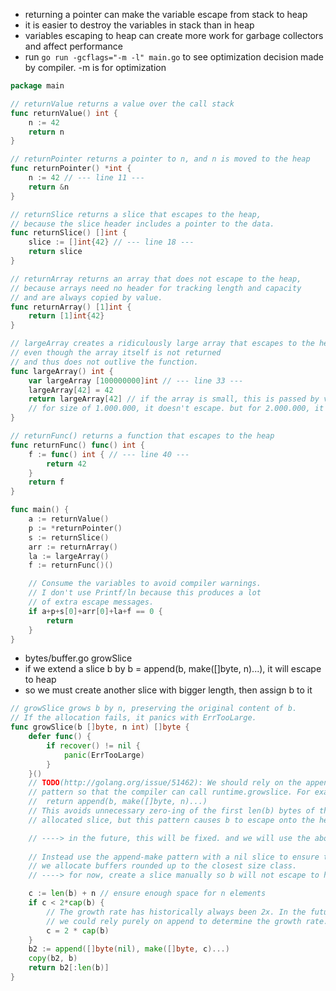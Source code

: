 - returning a pointer can make the variable escape from stack to heap
- it is easier to destroy the variables in stack than in heap
- variables escaping to heap can create more work for garbage collectors and affect performance
- run `go run -gcflags="-m -l" main.go` to see optimization decision made by compiler. -m is for optimization
```go
package main

// returnValue returns a value over the call stack
func returnValue() int {
	n := 42
	return n
}

// returnPointer returns a pointer to n, and n is moved to the heap
func returnPointer() *int {
	n := 42 // --- line 11 ---
	return &n
}

// returnSlice returns a slice that escapes to the heap,
// because the slice header includes a pointer to the data.
func returnSlice() []int {
	slice := []int{42} // --- line 18 ---
	return slice
}

// returnArray returns an array that does not escape to the heap,
// because arrays need no header for tracking length and capacity
// and are always copied by value.
func returnArray() [1]int {
	return [1]int{42}
}

// largeArray creates a ridiculously large array that escapes to the heap,
// even though the array itself is not returned
// and thus does not outlive the function.
func largeArray() int {
	var largeArray [100000000]int // --- line 33 ---
	largeArray[42] = 42
	return largeArray[42] // if the array is small, this is passed by value!
    // for size of 1.000.000, it doesn't escape. but for 2.000.000, it doesß
}

// returnFunc() returns a function that escapes to the heap
func returnFunc() func() int {
	f := func() int { // --- line 40 ---
		return 42
	}
	return f
}

func main() {
	a := returnValue()
	p := *returnPointer()
	s := returnSlice()
	arr := returnArray()
	la := largeArray()
	f := returnFunc()()

	// Consume the variables to avoid compiler warnings.
	// I don't use Printf/ln because this produces a lot
	// of extra escape messages.
	if a+p+s[0]+arr[0]+la+f == 0 {
		return
	}
}
```

- bytes/buffer.go growSlice
- if we extend a slice b by b = append(b, make([]byte, n)...), it will escape to heap
- so we must create another slice with bigger length, then assign b to it

```go
// growSlice grows b by n, preserving the original content of b.
// If the allocation fails, it panics with ErrTooLarge.
func growSlice(b []byte, n int) []byte {
	defer func() {
		if recover() != nil {
			panic(ErrTooLarge)
		}
	}()
	// TODO(http://golang.org/issue/51462): We should rely on the append-make
	// pattern so that the compiler can call runtime.growslice. For example:
	//	return append(b, make([]byte, n)...)
	// This avoids unnecessary zero-ing of the first len(b) bytes of the
	// allocated slice, but this pattern causes b to escape onto the heap.

	// ----> in the future, this will be fixed. and we will use the above code!!!!
	
    // Instead use the append-make pattern with a nil slice to ensure that
	// we allocate buffers rounded up to the closest size class.
	// ----> for now, create a slice manually so b will not escape to heap!

    c := len(b) + n // ensure enough space for n elements
	if c < 2*cap(b) {
		// The growth rate has historically always been 2x. In the future,
		// we could rely purely on append to determine the growth rate.
		c = 2 * cap(b)
	}
	b2 := append([]byte(nil), make([]byte, c)...)
	copy(b2, b)
	return b2[:len(b)]
}
```